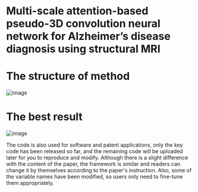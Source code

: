 # Multi-scale attention-based pseudo-3D convolution neural network for Alzheimer’s disease diagnosis using structural MRI

# The structure of method
![image](https://user-images.githubusercontent.com/54928018/160223121-b7a37ea1-dcae-4049-a823-a587764f913c.png)

# The best result
![image](https://user-images.githubusercontent.com/54928018/160223147-e05d751a-80b1-4961-a7ff-fb5738aa7ffd.png)

The code is also used for software and patent applications, only the key code has been released so far, and the remaining code will be uploaded later for you to reproduce and modify. Although there is a slight difference with the content of the paper, the framework is similar and readers can change it by themselves according to the paper's instruction. Also, some of the variable names have been modified, so users only need to fine-tune them appropriately.
